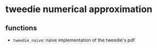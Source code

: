 # tweedie numerical approximation

## functions

- `tweedie_naive`: naive implementation of the tweedie's pdf